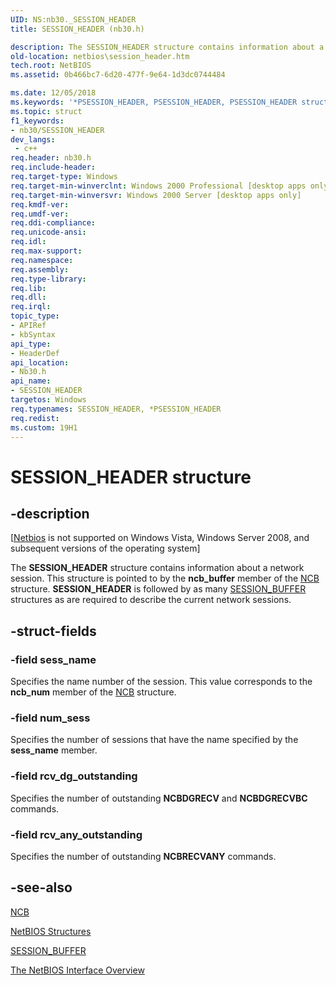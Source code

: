 ```yaml
---
UID: NS:nb30._SESSION_HEADER
title: SESSION_HEADER (nb30.h)

description: The SESSION_HEADER structure contains information about a network session.
old-location: netbios\session_header.htm
tech.root: NetBIOS
ms.assetid: 0b466bc7-6d20-477f-9e64-1d3dc0744484

ms.date: 12/05/2018
ms.keywords: '*PSESSION_HEADER, PSESSION_HEADER, PSESSION_HEADER structure pointer [NetBIOS], SESSION_HEADER, SESSION_HEADER structure [NetBIOS], _SESSION_HEADER, nb30/PSESSION_HEADER, nb30/SESSION_HEADER, netbios.session_header'
ms.topic: struct
f1_keywords:
- nb30/SESSION_HEADER
dev_langs:
 - c++
req.header: nb30.h
req.include-header: 
req.target-type: Windows
req.target-min-winverclnt: Windows 2000 Professional [desktop apps only]
req.target-min-winversvr: Windows 2000 Server [desktop apps only]
req.kmdf-ver: 
req.umdf-ver: 
req.ddi-compliance: 
req.unicode-ansi: 
req.idl: 
req.max-support: 
req.namespace: 
req.assembly: 
req.type-library: 
req.lib: 
req.dll: 
req.irql: 
topic_type:
- APIRef
- kbSyntax
api_type:
- HeaderDef
api_location:
- Nb30.h
api_name:
- SESSION_HEADER
targetos: Windows
req.typenames: SESSION_HEADER, *PSESSION_HEADER
req.redist: 
ms.custom: 19H1
---
```


# SESSION_HEADER structure


## -description


<p class="CCE_Message">[<a href="https://docs.microsoft.com/previous-versions/windows/desktop/netbios/portal">Netbios</a> is not supported on Windows Vista,  Windows Server 2008, and subsequent versions of the operating system]

The <b>SESSION_HEADER</b> structure contains information about a network session. This structure is pointed to by the <b>ncb_buffer</b> member of the <a href="https://docs.microsoft.com/windows/desktop/api/nb30/ns-nb30-ncb">NCB</a> structure. <b>SESSION_HEADER</b> is followed by as many <a href="https://docs.microsoft.com/windows/desktop/api/nb30/ns-nb30-session_buffer">SESSION_BUFFER</a> structures as are required to describe the current network sessions.


## -struct-fields




### -field sess_name

Specifies the name number of the session. This value corresponds to the <b>ncb_num</b> member of the <a href="https://docs.microsoft.com/windows/desktop/api/nb30/ns-nb30-ncb">NCB</a> structure. 



### -field num_sess

Specifies the number of sessions that have the name specified by the <b>sess_name</b> member. 



### -field rcv_dg_outstanding

Specifies the number of outstanding <b>NCBDGRECV</b> and <b>NCBDGRECVBC</b> commands. 



### -field rcv_any_outstanding

Specifies the number of outstanding <b>NCBRECVANY</b> commands.


## -see-also




<b></b>



<a href="https://docs.microsoft.com/windows/desktop/api/nb30/ns-nb30-ncb">NCB</a>



<a href="https://docs.microsoft.com/previous-versions/windows/desktop/netbios/netbios-structures">NetBIOS Structures</a>



<a href="https://docs.microsoft.com/windows/desktop/api/nb30/ns-nb30-session_buffer">SESSION_BUFFER</a>



<a href="https://docs.microsoft.com/previous-versions/windows/desktop/netbios/portal">The NetBIOS Interface Overview</a>
 

 

